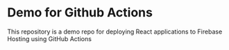 # Demo for Github Actions

This repository is a demo repo for deploying React applications to Firebase Hosting using GitHub Actions
